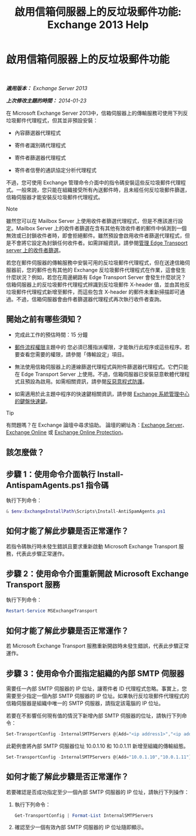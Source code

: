 ﻿---
title: '啟用信箱伺服器上的反垃圾郵件功能: Exchange 2013 Help'
TOCTitle: 啟用信箱伺服器上的反垃圾郵件功能
ms:assetid: 59d22c5e-64bc-4879-8ad1-364862b6ba11
ms:mtpsurl: https://technet.microsoft.com/zh-tw/library/Bb201691(v=EXCHG.150)
ms:contentKeyID: 50473259
ms.date: 01/04/2018
mtps_version: v=EXCHG.150
ms.translationtype: HT
---

# 啟用信箱伺服器上的反垃圾郵件功能

 

_**適用版本：** Exchange Server 2013_

_**上次修改主題的時間：** 2014-01-23_

在 Microsoft Exchange Server 2013中，信箱伺服器上的傳輸服務可使用下列反垃圾郵件代理程式，但其並非預設安裝：

  - 內容篩選器代理程式

  - 寄件者識別碼代理程式

  - 寄件者篩選器代理程式

  - 寄件者信譽的通訊協定分析代理程式

不過，您可使用 Exchange 管理命令介面中的指令碼安裝這些反垃圾郵件代理程式。一般來說，您只能在組織接受所有內送郵件時，且未經任何反垃圾郵件篩選，信箱伺服器才能安裝反垃圾郵件代理程式。


> [!NOTE]  
> 雖然您可以在 Mailbox Server 上使用收件者篩選代理程式，但是不應該進行設定。Mailbox Server 上的收件者篩選在含有其他有效收件者的郵件中偵測到一個無效或已封鎖收件者時，即會拒絕郵件。雖然預設會啟用收件者篩選代理程式，但是不會將它設定為封鎖任何收件者。如需詳細資訊，請參閱<a href="manage-recipient-filtering-on-edge-transport-servers-exchange-2013-help.md">管理 Edge Transport server 上的收件者篩選</a>。




若您在郵件伺服器的傳輸服務中安裝可用的反垃圾郵件代理程式，但在送達信箱伺服器前，您的郵件也有其他的 Exchange 反垃圾郵件代理程式在作業，這會發生什麼狀況？例如，若您在周邊網路有 Edge Transport Server 會發生什麼狀況？信箱伺服器上的反垃圾郵件代理程式辨識到反垃圾郵件 X-header 值，並由其他反垃圾郵件代理程式新增至郵件，而這些包含 X-header 的郵件未重新掃描即可通過。不過，信箱伺服器會由件者篩選器代理程式再次執行收件者查詢。

## 開始之前有哪些須知？

  - 完成此工作的預估時間：15 分鐘

  - [郵件流程權限](mail-flow-permissions-exchange-2013-help.md)主題中的 您必須已獲指派權限，才能執行此程序或這些程序。若要查看您需要的權限，請參閱「傳輸設定」項目。

  - 無法使用信箱伺服器上的連線篩選代理程式與附件篩選器代理程式。它們只能在 Edge Transport Server 上使用。不過，信箱伺服器已安裝惡意軟體代理程式且預設為啟用。如需相關資訊，請參閱[反惡意程式防護](anti-malware-protection-exchange-2013-help.md)。

  - 如需適用於此主題中程序的快速鍵相關資訊，請參閱 [Exchange 系統管理中心的鍵盤快速鍵](keyboard-shortcuts-in-the-exchange-admin-center-exchange-online-protection-help.md)。


> [!TIP]  
> 有問題嗎？在 Exchange 論壇中尋求協助。 論壇的網址為：<a href="https://go.microsoft.com/fwlink/p/?linkid=60612">Exchange Server</a>、 <a href="https://go.microsoft.com/fwlink/p/?linkid=267542">Exchange Online</a> 或 <a href="https://go.microsoft.com/fwlink/p/?linkid=285351">Exchange Online Protection</a>。




## 該怎麼做？

## 步驟 1：使用命令介面執行 Install-AntispamAgents.ps1 指令碼

執行下列命令：

```powershell
& $env:ExchangeInstallPath\Scripts\Install-AntiSpamAgents.ps1
```

## 如何才能了解此步驟是否正常運作？

若指令碼執行時未發生錯誤且要求重新啟動 Microsoft Exchange Transport 服務，代表此步驟正常運作。

## 步驟 2：使用命令介面重新開啟 Microsoft Exchange Transport 服務

執行下列命令：

```powershell
Restart-Service MSExchangeTransport
```

## 如何才能了解此步驟是否正常運作？

若 Microsoft Exchange Transport 服務重新開啟時未發生錯誤，代表此步驟正常運作。

## 步驟 3：使用命令介面指定組織的內部 SMTP 伺服器

需要任一內部 SMTP 伺服器的 IP 位址，讓寄件者 ID 代理程式忽略。事實上，您需要至少指定一個內部 SMTP 伺服器的 IP 位址。如果執行反垃圾郵件代理程式的信箱伺服器是組織中唯一的 SMTP 伺服器，請指定該電腦的 IP 位址。

若要在不影響任何現有值的情況下新增內部 SMTP 伺服器的位址，請執行下列命令：

```powershell
Set-TransportConfig -InternalSMTPServers @{Add="<ip address1>","<ip address2>"...}
```

此範例會將內部 SMTP 伺服器位址 10.0.1.10 和 10.0.1.11 新增至組織的傳輸組態。

```powershell
Set-TransportConfig -InternalSMTPServers @{Add="10.0.1.10","10.0.1.11"}
```

## 如何才能了解此步驟是否正常運作？

若要確認是否成功指定至少一個內部 SMTP 伺服器的 IP 位址，請執行下列操作：

1.  執行下列命令：
    
    ```powershell
    Get-TransportConfig | Format-List InternalSMTPServers
    ```

2.  確認至少一個有效內部 SMTP 伺服器的 IP 位址隨即顯示。

